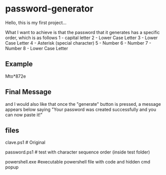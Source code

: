 # password-generator

Hello, this is my first project...

What I want to achieve is that the password that it generates has a specific order, which is as follows
1 - capital letter
2 - Lower Case Letter
3 - Lower Case Letter
4 - Asterisk (special character)
5 - Number
6 - Number
7 - Number
8 - Lower Case Letter

## Example

Mto*872e

## Final Message

and I would also like that once the "generate" button is pressed, a message appears below saying "Your password was created successfully and you can now paste it!"

## files

clave.ps1 # Original

password.ps1 # test with character sequence order (inside test folder)

powershell.exe #executable powershell file with code and hidden cmd popup
